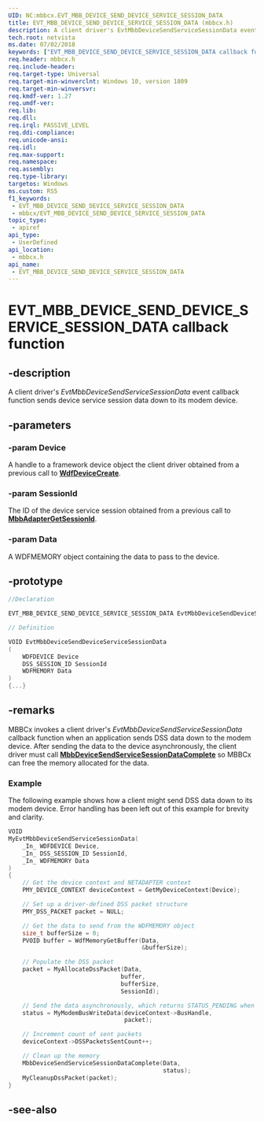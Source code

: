 ```yaml
---
UID: NC:mbbcx.EVT_MBB_DEVICE_SEND_DEVICE_SERVICE_SESSION_DATA
title: EVT_MBB_DEVICE_SEND_DEVICE_SERVICE_SESSION_DATA (mbbcx.h)
description: A client driver's EvtMbbDeviceSendServiceSessionData event callback function sends device service session data down to its modem device.
tech.root: netvista
ms.date: 07/02/2018
keywords: ["EVT_MBB_DEVICE_SEND_DEVICE_SERVICE_SESSION_DATA callback function"]
req.header: mbbcx.h
req.include-header: 
req.target-type: Universal
req.target-min-winverclnt: Windows 10, version 1809
req.target-min-winversvr: 
req.kmdf-ver: 1.27
req.umdf-ver: 
req.lib: 
req.dll: 
req.irql: PASSIVE_LEVEL
req.ddi-compliance: 
req.unicode-ansi: 
req.idl: 
req.max-support: 
req.namespace: 
req.assembly: 
req.type-library: 
targetos: Windows
ms.custom: RS5
f1_keywords:
 - EVT_MBB_DEVICE_SEND_DEVICE_SERVICE_SESSION_DATA
 - mbbcx/EVT_MBB_DEVICE_SEND_DEVICE_SERVICE_SESSION_DATA
topic_type:
 - apiref
api_type:
 - UserDefined
api_location:
 - mbbcx.h
api_name:
 - EVT_MBB_DEVICE_SEND_DEVICE_SERVICE_SESSION_DATA
---
```


# EVT_MBB_DEVICE_SEND_DEVICE_SERVICE_SESSION_DATA callback function


## -description

A client driver's *EvtMbbDeviceSendServiceSessionData* event callback function sends device service session data down to its modem device.

## -parameters

### -param Device

A handle to a framework device object the client driver obtained from a previous call to [**WdfDeviceCreate**](../wdfdevice/nf-wdfdevice-wdfdevicecreate.md).

### -param SessionId

The ID of the device service session obtained from a previous call to [**MbbAdapterGetSessionId**](nf-mbbcx-mbbadaptergetsessionid.md).

### -param Data

A WDFMEMORY object containing the data to pass to the device.

## -prototype

```cpp
//Declaration

EVT_MBB_DEVICE_SEND_DEVICE_SERVICE_SESSION_DATA EvtMbbDeviceSendDeviceServiceSessionData; 

// Definition

VOID EvtMbbDeviceSendDeviceServiceSessionData 
(
	WDFDEVICE Device
	DSS_SESSION_ID SessionId
	WDFMEMORY Data
)
{...}

```

## -remarks

MBBCx invokes a client driver's *EvtMbbDeviceSendServiceSessionData* callback function when an application sends DSS data down to the modem device. After sending the data to the device asynchronously, the client driver must call [**MbbDeviceSendServiceSessionDataComplete**](nf-mbbcx-mbbdevicesenddeviceservicesessiondatacomplete.md) so MBBCx can free the memory allocated for the data.

### Example

The following example shows how a client might send DSS data down to its modem device. Error handling has been left out of this example for brevity and clarity.

```C++
VOID
MyEvtMbbDeviceSendServiceSessionData(
    _In_ WDFDEVICE Device,
    _In_ DSS_SESSION_ID SessionId,
    _In_ WDFMEMORY Data
)
{
    // Get the device context and NETADAPTER context
    PMY_DEVICE_CONTEXT deviceContext = GetMyDeviceContext(Device);

    // Set up a driver-defined DSS packet structure
    PMY_DSS_PACKET packet = NULL;

    // Get the data to send from the WDFMEMORY object
    size_t bufferSize = 0;
    PVOID buffer = WdfMemoryGetBuffer(Data, 
                                      &bufferSize);

    // Populate the DSS packet
    packet = MyAllocateDssPacket(Data,
                                buffer,
                                bufferSize,
                                SessionId);

    // Send the data asynchronously, which returns STATUS_PENDING when successful
    status = MyModemBusWriteData(deviceContext->BusHandle,
                                 packet);

    // Increment count of sent packets
    deviceContext->DSSPacketsSentCount++;

    // Clean up the memory
    MbbDeviceSendServiceSessionDataComplete(Data,
                                            status);
    MyCleanupDssPacket(packet);
}
```

## -see-also

